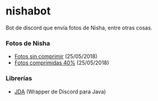 # nishabot
Bot de discord que envía fotos de Nisha, entre otras cosas.

### Fotos de Nisha
* [Fotos sin comprimir](https://drive.google.com/file/d/1HIKnDUiXAlVA0J4usc33n3Ru8NHXQdkN/view?usp=sharing) (25/05/2018)
* [Fotos comprimidas 40%](https://drive.google.com/file/d/1529Ue5rshlVW-c84loHoVMcLN3250hg2/view?usp=sharing) (25/05/2018)

### Librerías
* [JDA](https://github.com/DV8FromTheWorld/JDA) (Wrapper de Discord para Java)
